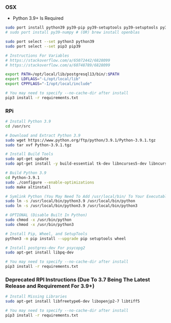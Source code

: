 ### OSX

* Python 3.9+ Is Required

```bash
sudo port install python39 py39-pip py39-setuptools py39-setuptools py39-psycopg2 openssl freetype
# sudo port install py39-numpy # (OR) brew install openblas

sudo port select --set python3 python39
sudo port select --set pip3 pip39

# Instructions For Variables
# https://stackoverflow.com/a/65072442/6828099
# https://stackoverflow.com/a/60748789/6828099

export PATH=/opt/local/lib/postgresql13/bin/:$PATH
export LDFLAGS="-L/opt/local/lib"
export CPPFLAGS="-I/opt/local/include"

# You may need to specify --no-cache-dir after install
pip3 install -r requirements.txt
```

### RPi

```bash
# Install Python 3.9
cd /usr/src

# Download and Extract Python 3.9
sudo wget https://www.python.org/ftp/python/3.9.1/Python-3.9.1.tgz
sudo tar xvf Python-3.9.1.tgz

# Install Build Tools
sudo apt-get update
sudo apt-get install -y build-essential tk-dev libncurses5-dev libncursesw5-dev libreadline6-dev libdb5.3-dev libgdbm-dev libsqlite3-dev libssl-dev libbz2-dev libexpat1-dev liblzma-dev zlib1g-dev libffi-dev

# Build Python 3.9
cd Python-3.9.1
sudo ./configure --enable-optimizations
sudo make altinstall

# Symlink Python (You May Need To Add /usr/local/bin/ To Your Executable Path)
sudo ln -s /usr/local/bin/python3.9 /usr/local/bin/python
sudo ln -s /usr/local/bin/python3.9 /usr/local/bin/python3

# OPTIONAL (Disable Built In Python)
sudo chmod -x /usr/bin/python
sudo chmod -x /usr/bin/python3

# Install Pip, Wheel, and SetupTools
python3 -m pip install --upgrade pip setuptools wheel

# Install postgres-dev For psycopg2
sudo apt-get install libpq-dev

# You may need to specify --no-cache-dir after install
pip3 install -r requirements.txt
```

### Deprecated RPI Instructions (Due To 3.7 Being The Latest Release and Requirement For 3.9+)

```bash
# Install Missing Libraries
sudo apt-get install libfreetype6-dev libopenjp2-7 libtiff5

# You may need to specify --no-cache-dir after install
pip3 install -r requirements.txt
```

<!-- DeepNote Notebook Tutorial - https://www.dolthub.com/blog/2020-10-14-using-dolt-with-deepnote/ -->
<!-- `apt install libmariadb-dev` For DeepNote Notebook -->
<!-- https://web.archive.org/web/*/twitter.com/realdonaldtrump -->
<!-- https://web.archive.org/web/*/twitter.com/potus -->
<!-- tensorflow>=2.4.0 -->